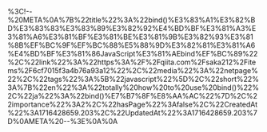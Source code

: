 %3C!--%20META%0A%7B%22title%22%3A%22bind()%E3%83%A1%E3%82%BD%E3%83%83%E3%83%89%E3%82%92%E4%BD%BF%E3%81%A3%E3%81%A6%E3%81%BF%E3%81%BE%E3%81%9B%E3%82%93%E3%81%8B%EF%BC%9F%EF%BC%88%E5%88%9D%E3%82%81%E3%81%A6%E4%BD%BF%E3%81%86JavaScript%E3%81%AEbind%EF%BC%89%22%2C%22link%22%3A%22https%3A%2F%2Fqiita.com%2Fsaka212%2Fitems%2F6cf7015f3a4b76a93a12%22%2C%22media%22%3A%22netpage%22%2C%22tags%22%3A%5B%22javascript%22%5D%2C%22short%22%3A%7B%22en%22%3A%22totally%20how%20to%20use%20bind()%22%2C%22ja%22%3A%22bind()%E7%B7%8F%E8%AA%AC%22%7D%2C%22importance%22%3A2%2C%22hasPage%22%3Afalse%2C%22CreatedAt%22%3A1716428659.203%2C%22UpdatedAt%22%3A1716428659.203%7D%0AMETA%20--%3E%0A%0A
